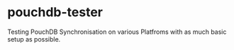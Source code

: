 # pouchdb-tester
Testing PouchDB Synchronisation on various Platfroms with as much basic setup as possible.
